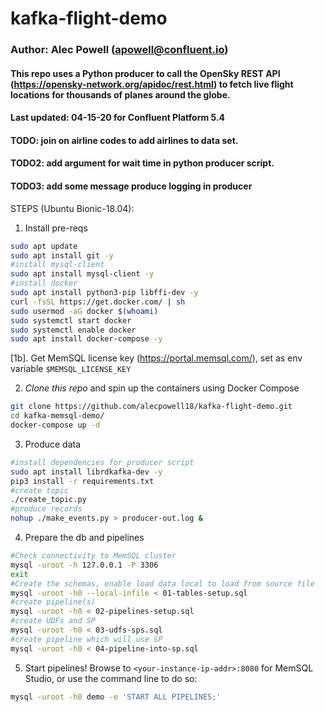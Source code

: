 # kafka-flight-demo
### Author: Alec Powell (apowell@confluent.io)
#### This repo uses a Python producer to call the OpenSky REST API (https://opensky-network.org/apidoc/rest.html) to fetch live flight locations for thousands of planes around the globe.
#### 
#### Last updated: 04-15-20 for Confluent Platform 5.4
#### TODO: join on airline codes to add airlines to data set.
#### TODO2: add argument for wait time in python producer script.
#### TODO3: add some message produce logging in producer

STEPS (Ubuntu Bionic-18.04):
1. Install pre-reqs
```bash
sudo apt update
sudo apt install git -y
#install mysql-client
sudo apt install mysql-client -y
#install docker
sudo apt install python3-pip libffi-dev -y
curl -fsSL https://get.docker.com/ | sh
sudo usermod -aG docker $(whoami) 
sudo systemctl start docker
sudo systemctl enable docker
sudo apt install docker-compose -y
```

[1b]. Get MemSQL license key (https://portal.memsql.com/), set as env variable `$MEMSQL_LICENSE_KEY`

2. _Clone this repo_ and spin up the containers using Docker Compose
```bash
git clone https://github.com/alecpowell18/kafka-flight-demo.git 
cd kafka-memsql-demo/
docker-compose up -d
```

3. Produce data
```bash
#install dependencies for producer script
sudo apt install librdkafka-dev -y
pip3 install -r requirements.txt
#create topic
./create_topic.py
#produce records
nohup ./make_events.py > producer-out.log &
```

4. Prepare the db and pipelines
```bash
#Check connectivity to MemSQL cluster
mysql -uroot -h 127.0.0.1 -P 3306
exit
#Create the schemas, enable load data local to load from source file
mysql -uroot -h0 --local-infile < 01-tables-setup.sql
#create pipeline(s)
mysql -uroot -h0 < 02-pipelines-setup.sql 
#create UDFs and SP
mysql -uroot -h0 < 03-udfs-sps.sql
#create pipeline which will use SP
mysql -uroot -h0 < 04-pipeline-into-sp.sql
```

5. Start pipelines!
Browse to `<your-instance-ip-addr>:8080` for MemSQL Studio, or use the command line to do so:
```bash
mysql -uroot -h0 demo -e 'START ALL PIPELINES;'
```
